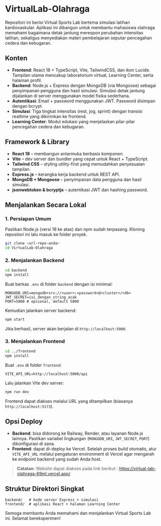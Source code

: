 # VirtualLab-Olahraga

Repositori ini berisi Virtual Sports Lab bertema simulasi latihan kardiovaskular. Aplikasi ini dibangun untuk membantu mahasiswa olahraga memahami bagaimana detak jantung merespon perubahan intensitas latihan, sekaligus menyediakan materi pembelajaran seputar pencegahan cedera dan kebugaran.

## Konten

- **Frontend**: React 18 + TypeScript, Vite, TailwindCSS, dan ikon Lucide. Tampilan utama mencakup laboratorium virtual, Learning Center, serta halaman profil.
- **Backend**: Node.js + Express dengan MongoDB (via Mongoose) sebagai penyimpanan pengguna dan hasil simulasi. Simulasi detak jantung dijalankan di server menggunakan model fisika sederhana.
- **Autentikasi**: Email + password menggunakan JWT. Password disimpan dengan bcrypt.
- **Simulasi**: Tiga tingkat intensitas (rest, jog, sprint) dengan transisi realtime yang dikirimkan ke frontend.
- **Learning Center**: Modul edukasi yang menjelaskan pilar-pilar pencegahan cedera dan kebugaran.

## Framework & Library

- **React 18** – membangun antarmuka berbasis komponen.
- **Vite** – dev server dan bundler yang cepat untuk React + TypeScript.
- **Tailwind CSS** – styling utility-first yang memudahkan penyesuaian tampilan.
- **Express.js** – kerangka kerja backend untuk REST API.
- **MongoDB + Mongoose** – penyimpanan data pengguna dan hasil simulasi.
- **jsonwebtoken & bcryptjs** – autentikasi JWT dan hashing password.

## Menjalankan Secara Lokal

### 1. Persiapan Umum

Pastikan Node.js (versi 18 ke atas) dan npm sudah terpasang. Kloning repositori ini lalu masuk ke folder proyek.

```bash
git clone <url-repo-anda>
cd VirtualLab-Olahraga
```

### 2. Menjalankan Backend

```bash
cd backend
npm install
```

Buat berkas `.env` di folder `backend` dengan isi minimal:

```
MONGODB_URI=mongodb+srv://<user>:<password>@<cluster>/<db>
JWT_SECRET=isi_dengan_string_acak
PORT=5000 # opsional, default 5000
```

Kemudian jalankan server backend:

```bash
npm start
```

Jika berhasil, server akan berjalan di `http://localhost:5000`.

### 3. Menjalankan Frontend

```bash
cd ../frontend
npm install
```

Buat `.env` di folder `frontend`:

```
VITE_API_URL=http://localhost:5000/api
```

Lalu jalankan Vite dev server:

```bash
npm run dev
```

Frontend dapat diakses melalui URL yang ditampilkan (biasanya `http://localhost:5173`).

## Opsi Deploy

- **Backend**: bisa didorong ke Railway, Render, atau layanan Node.js lainnya. Pastikan variabel lingkungan (`MONGODB_URI`, `JWT_SECRET`, `PORT`) dikonfigurasi di sana.
- **Frontend**: dapat di-deploy ke Vercel. Setelah proses build otomatis, atur `VITE_API_URL` melalui pengaturan environment di Vercel agar mengarah ke endpoint backend yang sudah Anda host.

> **Catatan**: Website dapat diakses pada link berikut : https://virtual-lab-olahraga-69ml.vercel.app/

## Struktur Direktori Singkat

```
backend/   # kode server Express + simulasi
frontend/  # aplikasi React + halaman Learning Center
```

Semoga membantu Anda memahami dan menjalankan Virtual Sports Lab ini. Selamat bereksperimen!
